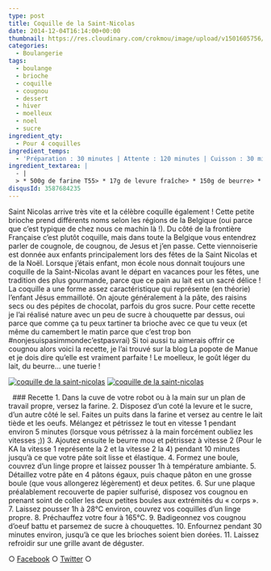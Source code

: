 ```yaml
---
type: post
title: Coquille de la Saint-Nicolas
date: 2014-12-04T16:14:00+00:00
thumbnail: https://res.cloudinary.com/crokmou/image/upload/v1501605756/cougnou-couque-saint-nicolas-recette-blog-crokmou-73x110_ijnegq.jpg
categories: 
  - Boulangerie
tags: 
  - boulange
  - brioche
  - coquille
  - cougnou
  - dessert
  - hiver
  - moelleux
  - noel
  - sucre
ingredient_qty: 
  - Pour 4 coquilles
ingredient_temps: 
  - 'Préparation : 30 minutes | Attente : 120 minutes | Cuisson : 30 minutes'
ingredient_textarea: |
  - |
  > * 500g de farine T55> * 17g de levure fraîche> * 150g de beurre> * 180g de lait> * 100g de sucre> * 2 oeufs> * 7g de sel> * un oeuf pour la dorure> * sucre à chouquettes
disqusId: 3587684235
---
```


Saint Nicolas arrive très vite et la célèbre coquille également ! Cette petite brioche prend différents noms selon les régions de la Belgique (oui parce que c’est typique de chez nous ce machin là !). Du côté de la frontière Française c’est plutôt coquille, mais dans toute la Belgique vous entendrez parler de cougnole, de cougnou, de Jesus et j’en passe. Cette viennoiserie est donnée aux enfants principalement lors des fêtes de la Saint Nicolas et de la Noël. Lorsque j’étais enfant, mon école nous donnait toujours une coquille de la Saint-Nicolas avant le départ en vacances pour les fêtes, une tradition des plus gourmande, parce que ce pain au lait est un sacré délice ! La coquille a une forme assez caractéristique qui représente (en théorie) l’enfant Jésus emmailloté. On ajoute généralement à la pâte, des raisins secs ou des pépites de chocolat, parfois du gros sucre. Pour cette recette je l’ai réalisé nature avec un peu de sucre à chouquette par dessus, oui parce que comme ça tu peux tartiner ta brioche avec ce que tu veux (et même du camembert le matin parce que c’est trop bon #nonjesuispasimmondec’estpasvrai) Si toi aussi tu aimerais offrir ce cougnou alors voici la recette, je l’ai trouvé sur la blog La popote de Manue et je dois dire qu’elle est vraiment parfaite ! Le moelleux, le goût léger du lait, du beurre… une tuerie !  

[![coquille de la saint-nicolas](https://res.cloudinary.com/crokmou/image/upload/v1501605758/cougnou-couque-saint-nicolas-recette-blog-crokmou-1_h47i0b.jpg)](https://res.cloudinary.com/crokmou/image/upload/v1501605758/cougnou-couque-saint-nicolas-recette-blog-crokmou-1_h47i0b.jpg) [![coquille de la saint-nicolas](https://res.cloudinary.com/crokmou/image/upload/v1501605758/cougnou-couque-saint-nicolas-recette-blog-crokmou-2_agrcz8.jpg)](https://res.cloudinary.com/crokmou/image/upload/v1501605758/cougnou-couque-saint-nicolas-recette-blog-crokmou-2_agrcz8.jpg)

  ### Recette 1\. Dans la cuve de votre robot ou à la main sur un plan de travail propre, versez la farine. 2\. Disposez d’un coté la levure et le sucre, d’un autre côté le sel. Faites un puits dans la farine et versez au centre le lait tiède et les oeufs. Mélangez et pétrissez le tout en vitesse 1 pendant environ 5 minutes (lorsque vous pétrissez à la main forcément oubliez les vitesses ;)) 3\. Ajoutez ensuite le beurre mou et pétrissez à vitesse 2 (Pour le KA la vitesse 1 représente la 2 et la vitesse 2 la 4) pendant 10 minutes jusqu’à ce que votre pâte soit lisse et élastique. 4\. Formez une boule, couvrez d’un linge propre et laissez pousser 1h à température ambiante. 5\. Détaillez votre pâte en 4 pâtons égaux, puis chaque pâton en une grosse boule (que vous allongerez légèrement) et deux petites. 6\. Sur une plaque préalablement recouverte de papier sulfurisé, disposez vos cougnou en prenant soint de coller les deux petites boules aux extrémités du « corps ». 7\. Laissez pousser 1h à 28°C environ, couvrez vos coquilles d’un linge propre. 8\. Préchauffez votre four à 165°C. 9\. Badigeonnez vos cougnou d’oeuf battu et parsemez de sucre à chouquettes. 10\. Enfournez pendant 30 minutes environ, jusqu’à ce que les brioches soient bien dorées. 11\. Laissez refroidir sur une grille avant de déguster.  

○ [Facebook](https://www.facebook.com/crokmou.blog "Facebook") ○ [Twitter](https://twitter.com/Crokmou "Twitter") ○